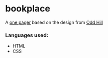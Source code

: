 # bookplace
A [one pager](https://spectacular-mochi-d88eda.netlify.app) based on the design from [Odd Hill](https://github.com/oddhill/worksample-frontend)
### Languages used:
- HTML
- CSS